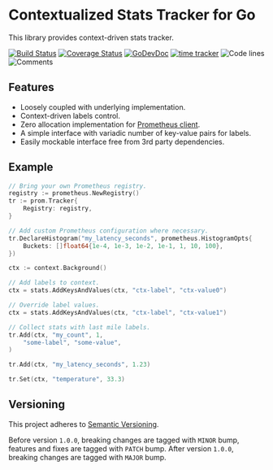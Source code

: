 # Contextualized Stats Tracker for Go

This library provides context-driven stats tracker.

[![Build Status](https://github.com/bool64/stats/workflows/test/badge.svg)](https://github.com/bool64/stats/actions?query=branch%3Amaster+workflow%3Atest)
[![Coverage Status](https://codecov.io/gh/bool64/stats/branch/master/graph/badge.svg)](https://codecov.io/gh/bool64/stats)
[![GoDevDoc](https://img.shields.io/badge/dev-doc-00ADD8?logo=go)](https://pkg.go.dev/github.com/bool64/stats)
[![time tracker](https://wakatime.com/badge/github/bool64/stats.svg)](https://wakatime.com/badge/github/bool64/stats)
![Code lines](https://sloc.xyz/github/bool64/stats/?category=code)
![Comments](https://sloc.xyz/github/bool64/stats/?category=comments)

## Features

* Loosely coupled with underlying implementation.
* Context-driven labels control.
* Zero allocation implementation for [Prometheus client](https://github.com/bool64/prom-stats).
* A simple interface with variadic number of key-value pairs for labels.
* Easily mockable interface free from 3rd party dependencies.

## Example

```go
// Bring your own Prometheus registry.
registry := prometheus.NewRegistry()
tr := prom.Tracker{
    Registry: registry,
}

// Add custom Prometheus configuration where necessary.
tr.DeclareHistogram("my_latency_seconds", prometheus.HistogramOpts{
    Buckets: []float64{1e-4, 1e-3, 1e-2, 1e-1, 1, 10, 100},
})

ctx := context.Background()

// Add labels to context.
ctx = stats.AddKeysAndValues(ctx, "ctx-label", "ctx-value0")

// Override label values.
ctx = stats.AddKeysAndValues(ctx, "ctx-label", "ctx-value1")

// Collect stats with last mile labels.
tr.Add(ctx, "my_count", 1,
    "some-label", "some-value",
)

tr.Add(ctx, "my_latency_seconds", 1.23)

tr.Set(ctx, "temperature", 33.3)
```

## Versioning

This project adheres to [Semantic Versioning](https://semver.org/#semantic-versioning-200).

Before version `1.0.0`, breaking changes are tagged with `MINOR` bump, features and fixes are tagged with `PATCH` bump.
After version `1.0.0`, breaking changes are tagged with `MAJOR` bump.
